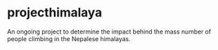 # projecthimalaya

An ongoing project to determine the impact behind the mass number of people climbing in the Nepalese himalayas. 
